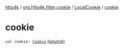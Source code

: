 [http4k](../../index.md) / [org.http4k.filter.cookie](../index.md) / [LocalCookie](index.md) / [cookie](./cookie.md)

# cookie

`val cookie: `[`Cookie`](../../org.http4k.core.cookie/-cookie/index.md) [(source)](https://github.com/http4k/http4k/blob/master/http4k-core/src/main/kotlin/org/http4k/filter/cookie/clientCookies.kt#L9)